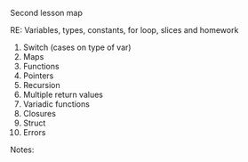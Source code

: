Second lesson map

RE: Variables, types, constants, for loop, slices and homework

1. Switch (cases on type of var)
2. Maps 
3. Functions
4. Pointers
5. Recursion 
6. Multiple return values 
7. Variadic functions  
8. Closures 
9. Struct 
10. Errors

Notes: 
